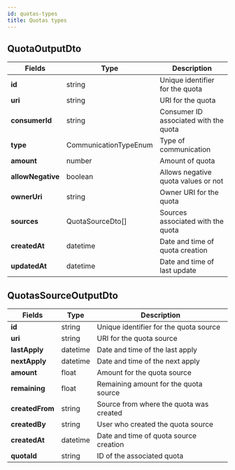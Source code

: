 ```yaml
---
id: quotas-types
title: Quotas types
---
```


## QuotaOutputDto

| Fields            | Type                  | Description                           |
| ----------------- | --------------------- | ------------------------------------- |
| **id**            | string                | Unique identifier for the quota       |
| **uri**           | string                | URI for the quota                     |
| **consumerId**    | string                | Consumer ID associated with the quota |
| **type**          | CommunicationTypeEnum | Type of communication                 |
| **amount**        | number                | Amount of quota                       |
| **allowNegative** | boolean               | Allows negative quota values or not   |
| **ownerUri**      | string                | Owner URI for the quota               |
| **sources**       | QuotaSourceDto[]      | Sources associated with the quota     |
| **createdAt**     | datetime              | Date and time of quota creation       |
| **updatedAt**     | datetime              | Date and time of last update          |

## QuotasSourceOutputDto

| Fields          | Type     | Description                             |
| --------------- | -------- | --------------------------------------- |
| **id**          | string   | Unique identifier for the quota source  |
| **uri**         | string   | URI for the quota source                |
| **lastApply**   | datetime | Date and time of the last apply         |
| **nextApply**   | datetime | Date and time of the next apply         |
| **amount**      | float    | Amount for the quota source             |
| **remaining**   | float    | Remaining amount for the quota source   |
| **createdFrom** | string   | Source from where the quota was created |
| **createdBy**   | string   | User who created the quota source       |
| **createdAt**   | datetime | Date and time of quota source creation  |
| **quotaId**     | string   | ID of the associated quota              |
